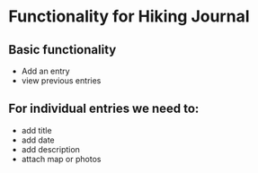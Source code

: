 # Functionality for Hiking Journal

## Basic functionality

- Add an entry
- view previous entries

## For individual entries we need to: 
- add title
- add date
- add description
- attach map or photos